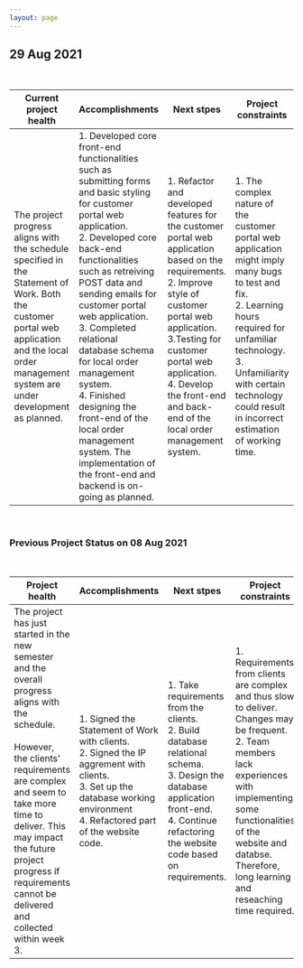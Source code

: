 ```yaml
---
layout: page
---
```



## 29 Aug 2021

<br>

| Current project health | Accomplishments | Next stpes | Project constraints  |
| ----------- | ----------- | ------------- | ----------|
| The project progress aligns with the schedule specified in the Statement of Work. Both the customer portal web application and the local order management system are under development as planned.    | 1. Developed core front-end functionalities such as submitting forms and basic styling for customer portal web application.  <br>2. Developed core back-end functionalities such as retreiving POST data and sending emails for customer portal web application. <br> 3. Completed relational database schema for local order management system. <br> 4. Finished designing the front-end of the local order management system. The implementation of the front-end and backend is on-going as planned.  | 1. Refactor and developed features for the customer portal web application based on the requirements. <br> 2. Improve style of customer portal web application. <br> 3.Testing for customer portal web application.  <br> 4. Develop the front-end and back-end of the local order management system.  | 1. The complex nature of the customer portal web application might imply many bugs to test and fix.<br> 2. Learning hours required for unfamiliar technology.  <br> 3. Unfamiliarity with certain technology could result in incorrect estimation of working time.         |

<br>

### Previous Project Status on 08 Aug 2021

<br>


| Project health | Accomplishments | Next stpes | Project constraints  |
| ----------- | ----------- | ------------- | ----------|
| The project has just started in the new semester and the overall progress aligns with the schedule. <br><br> However, the clients' requirements are complex and seem to take more time to deliver. This may impact the future project progress if requirements cannot be delivered and collected within week 3.     | 1. Signed the Statement of Work with clients.  <br>2. Signed the IP aggrement with clients.<br> 3. Set up the database working environment <br> 4. Refactored part of the website code.     | 1. Take requirements from the clients. <br> 2. Build database relational schema. <br> 3. Design the database application front-end. <br> 4. Continue refactoring the website code based on requirements.  | 1. Requirements from  clients are complex and thus slow to deliver. Changes may be frequent.<br> 2. Team members lack experiences with implementing some functionalities of the website and databse. Therefore, long learning and reseaching time required.          |
